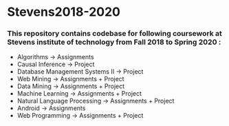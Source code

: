 # Stevens2018-2020
### This repository contains codebase for following coursework at Stevens institute of technology from Fall 2018 to Spring 2020 :

* Algorithms -> Assignments
* Causal Inference -> Project
* Database Management Systems II -> Project
* Web Mining -> Assignments + Project
* Data Mining -> Assignments + Project
* Machine Learning -> Assignments + Project
* Natural Language Processing -> Assignments + Project
* Android -> Assignments
* Web Programming -> Assignments + Project
